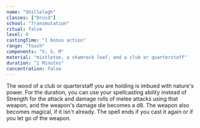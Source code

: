 ```yaml
---
name: "Shillelagh"
classes: ["Druid"]
school: "Transmutation"
ritual: false
level: 0
castingTime: "1 bonus action"
range: "Touch"
components: "V, S, M"
material: "mistletoe, a shamrock leaf, and a club or quarterstaff"
duration: "1 Minutes"
concentration: false
---
```

The wood of a club or quarterstaff you are holding is imbued with nature's power. For the duration, you can use
your spellcasting ability instead of Strength for the attack and damage rolls of melee attacks using that weapon,
and the weapon's damage die becomes a d8. The weapon also becomes magical, if it isn't already. The spell ends if
you cast it again or if you let go of the weapon.

